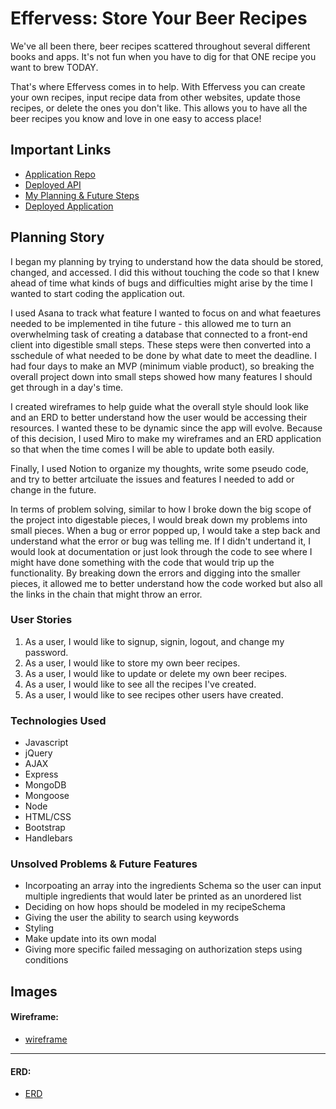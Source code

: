 # Effervess: Store Your Beer Recipes

We've all been there, beer recipes scattered throughout several different books and apps. It's not fun when you have to dig for that ONE recipe you want to brew TODAY.

That's where Effervess comes in to help. With Effervess you can create your own recipes, input recipe data from other websites, update those recipes, or delete the ones you don't like. This allows you to have all the beer recipes you know and love in one easy to access place!


## Important Links

- [Application Repo](https://github.com/rainswerld/effervess-client)
- [Deployed API](https://glacial-savannah-32363.herokuapp.com)
- [My Planning & Future Steps](https://www.notion.so/Effervess-52b266de796e4fa69b9faba38bed935b)
- [Deployed Application](https://rainswerld.github.io/effervess-client/)

## Planning Story

I began my planning by trying to understand how the data should be stored, changed, and accessed. I did this without touching the code so that I knew ahead of time what kinds of bugs and difficulties might arise by the time I wanted to start coding the application out.

I used Asana to track what feature I wanted to focus on and what feaetures needed to be implemented in tihe future - this allowed me to turn an overwhelming task of creating a database that connected to a front-end client into digestible small steps. These steps were then converted into a sschedule of what needed to be done by what date to meet the deadline. I had four days to make an MVP (minimum viable product), so breaking the overall project down into small steps showed how many features I should get through in a day's time.

I created wireframes to help guide what the overall style should look like and an ERD to better understand how the user would be accessing their resources. I wanted these to be dynamic since the app will evolve. Because of this decision, I used Miro to make my wireframes and an ERD application so that when the time comes I will be able to update both easily.

Finally, I used Notion to organize my thoughts, write some pseudo code, and try to better artciluate the issues and features I needed to add or change in the future.

In terms of problem solving, similar to how I broke down the big scope of the project into digestable pieces, I would break down my problems into small pieces. When a bug or error popped up, I would take a step back and understand what the error or bug was telling me. If I didn't undertand it, I would look at documentation or just look through the code to see where I might have done something with the code that would trip up the functionality. By breaking down the errors and digging into the smaller pieces, it allowed me to better understand how the code worked but also all the links in the chain that might throw an error.

### User Stories

1. As a user, I would like to signup, signin, logout, and change my password.
2. As a user, I would like to store my own beer recipes.
3. As a user, I would like to update or delete my own beer recipes.
4. As a user, I would like to see all the recipes I've created.
5. As a user, I would like to see recipes other users have created.

### Technologies Used

- Javascript
- jQuery
- AJAX
- Express
- MongoDB
- Mongoose
- Node
- HTML/CSS
- Bootstrap
- Handlebars

### Unsolved Problems & Future Features

- Incorpoating an array into the ingredients Schema so the user can input multiple ingredients that would later be printed as an unordered list
- Deciding on how hops should be modeled in my recipeSchema
- Giving the user the ability to search using keywords
- Styling
- Make update into its own modal
- Giving more specific failed messaging on authorization steps using conditions

## Images

#### Wireframe:
- [wireframe](https://miro.com/app/board/o9J_koeZQ-U=/)

---

#### ERD:
- [ERD](https://imgur.com/gallery/6aFLR5v)

